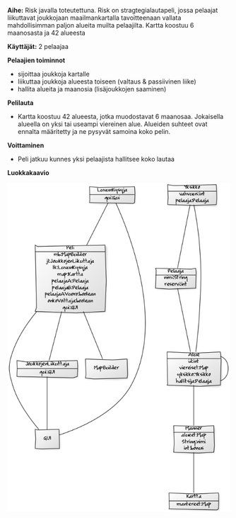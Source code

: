 **Aihe:** Risk javalla toteutettuna. Risk on stragtegialautapeli, jossa pelaajat liikuttavat joukkojaan maailmankartalla tavoitteenaan vallata mahdollisimman paljon alueita muilta pelaajilta. Kartta koostuu 6 maanosasta ja 42 alueesta

**Käyttäjät:** 2 pelaajaa

**Pelaajien toiminnot** 
- sijoittaa joukkoja kartalle
- liikuttaa joukkoja alueesta toiseen (valtaus & passiivinen liike)
- hallita alueita ja maanosia (lisäjoukkojen saaminen)

**Pelilauta**
- Kartta koostuu 42 alueesta, jotka muodostavat 6 maanosaa. Jokaisella alueella on yksi tai useampi viereinen alue. Alueiden suhteet ovat ennalta määritetty ja ne pysyvät samoina koko pelin.

**Voittaminen**
- Peli jatkuu kunnes yksi pelaajista hallitsee koko lautaa

**Luokkakaavio**

![jtn jtn](https://github.com/w4ldo/risk/blob/master/dokumentointi/diagram.png)
